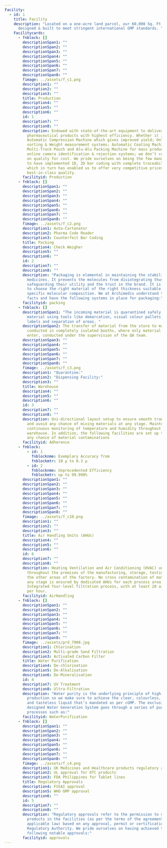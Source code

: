 ```yaml
---
Facility:
  - id: 1
    title: Facility
    description: "Located on a one-acre land parcel, our 60,000 Sq. Ft plant is
      designed & built to meet stringent international GMP standards. "
    Facilitycards:
      - fnblock: []
        descriptionSpan1: ""
        descriptionSpan2: ""
        descriptionSpan3: ""
        descriptionSpan4: ""
        descriptionSpan5: ""
        descriptionSpan6: ""
        descriptionSpan7: ""
        descriptionSpan8: ""
        fimage: ../assets/f_c1.png
        description1: ""
        description2: ""
        description3: ""
        title: Production
        description4: ""
        description5: ""
        description6: ""
        id: 1
        description7: ""
        description8: ""
        description: Endowed with state-of-the-art equipment to deliver high quality
          pharmaceutical products with highest efficiency. Whether it is
          Automatic Compression Machine which gives improved yield; Online
          sorting & Weight measurement systems; Automatic Coating Machine;
          Multi-Track Pouch and Alu-Alu Packing Machine for mass production with
          online camera identification & rejection systems; we don’t compromise
          on quality for cost. We pride ourselves on being the few manufacturers
          to have implemented 1D, 2D bar coding with complete traceability;
          which in turn has enabled us to offer very competitive prices with
          best-in-class quality.
        facilityid: Production
      - fnblock: []
        descriptionSpan1: ""
        descriptionSpan2: ""
        descriptionSpan3: ""
        descriptionSpan4: ""
        descriptionSpan5: ""
        descriptionSpan6: ""
        descriptionSpan7: ""
        descriptionSpan8: ""
        fimage: ../assets/f_c2.png
        description1: Auto-Cartonator
        description2: Pharma Code Reader
        description3: Counterfeit Bar Coding
        title: Packing
        description4: Check Weigher
        description5: ""
        description6: ""
        id: 2
        description7: ""
        description8: ""
        description: "Packaging is elemental in maintaining the stability of the
          medicines. It prevents the molecules from disintegrating thus
          safeguarding their utility and the trust in the brand. It is important
          to choose the right material of the right thickness suitable to the
          specific molecular composition. We at Archimedis understand these
          facts and have the following systems in place for packaging:"
        facilityid: packing
      - fnblock: []
        descriptionSpan1: "The incoming material is quarantined safely from the approved
          material using tools like demarcation, visual colour pallets, legible
          labels and separation of areas. "
        descriptionSpan2: The transfer of material from the store to manufacturing is
          conducted in completely isolated booths, where only material can
          enter, conducted under the supervision of the QA team.
        descriptionSpan3: ""
        descriptionSpan4: ""
        descriptionSpan5: ""
        descriptionSpan6: ""
        descriptionSpan7: ""
        descriptionSpan8: ""
        fimage: ../assets/f_c3.png
        description1: "Quarantine:"
        description2: "Dispensing Facility:"
        description3: ""
        title: Warehouse
        description4: ""
        description5: ""
        description6: ""
        id: 3
        description7: ""
        description8: ""
        description: Uni-directional layout setup to ensure smooth transfer of materials
          and avoid any chance of mixing materials at any stage. Maintenance and
          continuous monitoring of temperature and humidity throughout the
          warehouse. In addition, the following facilities are set up to control
          any chance of material contaminations
        facilityid: Adherence
      - fnblock:
          - id: 1
            fnblocknme: Exemplary Accuracy from
            fnblockmtr: 10 µ to 0.3 µ
          - id: 2
            fnblocknme: Unprecedented Efficiency
            fnblockmtr: up to 99.998%
        descriptionSpan1: ""
        descriptionSpan2: ""
        descriptionSpan3: ""
        descriptionSpan4: ""
        descriptionSpan5: ""
        descriptionSpan6: ""
        descriptionSpan7: ""
        descriptionSpan8: ""
        fimage: ../assets/f_c10.png
        description1: ""
        description2: ""
        description3: ""
        title: Air Handling Units (AHUs)
        description4: ""
        description5: ""
        description6: ""
        id: 6
        description7: ""
        description8: ""
        description: Heating Ventilation and Air Conditioning (HVAC) units are spread
          throughout the premises of the manufacturing, storage, testing and all
          the other areas of the factory. No cross contamination of materials at
          any stage is ensured by dedicated AHUs for each process area.
          Integrated four-level filtration process, with at least 20 air changes
          per hour.
        facilityid: AirHandling
      - fnblock: []
        descriptionSpan1: ""
        descriptionSpan2: ""
        descriptionSpan3: ""
        descriptionSpan4: ""
        descriptionSpan5: ""
        descriptionSpan6: ""
        descriptionSpan7: ""
        descriptionSpan8: ""
        fimage: ../assets/prd_7908.jpg
        description1: Chlorination
        description2: Multi-grade Sand Filtration
        description3: Activated Carbon Filter
        title: Water Purification
        description4: De-chlorination
        description5: De-Alkalisation
        description6: De-Mineralisation
        id: 4
        description7: UV Treatment
        description8: Ultra-Filtration
        description: "Water purity is the underlying principle of high-quality
          production so we make sure to achieve the clear, colourless, odourless
          and tasteless liquid that’s mandated as per cGMP. The exclusively
          designed Water Generation System goes through a series of purification
          processes such as:"
        facilityid: WaterPurification
      - fnblock: []
        descriptionSpan1: ""
        descriptionSpan2: ""
        descriptionSpan3: ""
        descriptionSpan4: ""
        descriptionSpan5: ""
        descriptionSpan6: ""
        descriptionSpan7: ""
        descriptionSpan8: ""
        fimage: ../assets/f_c4.png
        description1: UK Medicines and Healthcare products regulatory approvals (UK MHRA)
        description2: UL approval for OTC products
        description3: FDA Philippines for Tablet lines
        title: Regulatory Approvals
        description4: FSSAI approval
        description5: WHO GMP approval
        description6: ""
        id: 5
        description7: ""
        description8: ""
        description: "Regulatory approvals refer to the permission to manufacture
          products in the facilities (as per the terms of the agreement and
          applicable law) based on any approval, permit or certification of a
          Regulatory Authority. We pride ourselves on having achieved the
          following notable approvals:"
        facilityid: approvals
---
```

